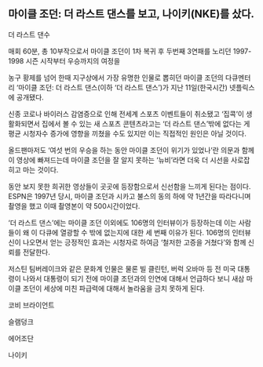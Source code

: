 ## 마이클 조던: 더 라스트 댄스를 보고, 나이키(NKE)를 샀다.

더 라스트 댄수

매회 60분, 총 10부작으로서 마이클 조던이 1차 복귀 후 두번째 3연패를 노리던 1997-1998 시즌 시작부터 우승까지의 여정을 

농구 황제를 넘어 한때 지구상에서 가장 유명한 인물로 뽑히던 마이클 조던의 다큐멘터리 ‘마이클 조던: 더 라스트 댄스(이하 ‘더 라스트 댄스’)가 지난 11일(한국시간) 넷플릭스에 공개됐다. 

신종 코로나 바이러스 감염증으로 인해 전세계 스포츠 이벤트들이 취소됐고 ‘집콕’이 생활화되면서 집에서 볼 수 있는 새 스포츠 콘텐츠라고는 ‘더 라스트 댄스’밖에 없다는 게 평균 시청자수 증가에 영향을 끼쳤을 수도 있지만 이는 직접적인 원인은 아닐 것이다.

올드팬마저도 ‘여섯 번의 우승을 하는 동안 마이클 조던이 위기가 있었나’란 의문과 함께 이 영상에 빠져드는데 마이클 조던을 잘 알지 못하는 ‘뉴비’라면 더욱 더 시선을 사로잡히고 마는 것이다. 

동안 보지 못한 희귀한 영상들이 곳곳에 등장함으로서 신선함을 느끼게 된다는 점이다. ESPN은 1997년 당시, 마이클 조던과 시카고 불스의 동의 하에 약 1년간을 따라다니며 촬영을 했고 이때 촬영본이 약 500시간이었다.

‘더 라스트 댄스’에는 마이클 조던 이외에도 106명의 인터뷰이가 등장하는데 이는 사람들이 왜 이 다큐에 열광할 수 밖에 없는지에 대한 세 번째 이유가 된다. 106명의 인터뷰 신이 나오면서 얻는 긍정적인 효과는 시청자로 하여금 ‘철저한 고증을 거쳤다’와 함께 신뢰를 전달한다.

저스틴 팀버레이크와 같은 문화계 인물은 물론 빌 클린턴, 버럭 오바마 등 전 미국 대통령이 나와서 대통령이 되기 전에 마이클 조던과의 인연에 대해서 언급하다 보니 새삼 마이클 조던이 세상에 미친 파급력에 대해서 놀라움을 금치 못하게 된다.

코비 브라이언트

슬램덩크 

에어조단

나이키
